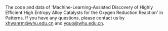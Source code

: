 The code and data of 'Machine-Learning-Assisted Discovery of Highly Efficient High Entropy Alloy Catalysts for the Oxygen Reduction Reaction' in Patterns.
If you have any questions, please contact us by xhwanrm@whu.edu.cn and yguo@whu.edu.cn.
